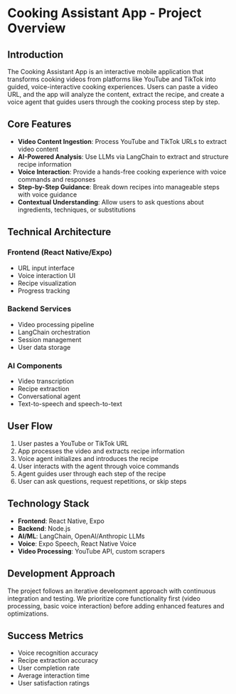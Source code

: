 # Cooking Assistant App - Project Overview

## Introduction
The Cooking Assistant App is an interactive mobile application that transforms cooking videos from platforms like YouTube and TikTok into guided, voice-interactive cooking experiences. Users can paste a video URL, and the app will analyze the content, extract the recipe, and create a voice agent that guides users through the cooking process step by step.

## Core Features
- **Video Content Ingestion**: Process YouTube and TikTok URLs to extract video content
- **AI-Powered Analysis**: Use LLMs via LangChain to extract and structure recipe information
- **Voice Interaction**: Provide a hands-free cooking experience with voice commands and responses
- **Step-by-Step Guidance**: Break down recipes into manageable steps with voice guidance
- **Contextual Understanding**: Allow users to ask questions about ingredients, techniques, or substitutions

## Technical Architecture

### Frontend (React Native/Expo)
- URL input interface
- Voice interaction UI
- Recipe visualization
- Progress tracking

### Backend Services
- Video processing pipeline
- LangChain orchestration
- Session management
- User data storage

### AI Components
- Video transcription
- Recipe extraction
- Conversational agent
- Text-to-speech and speech-to-text

## User Flow
1. User pastes a YouTube or TikTok URL
2. App processes the video and extracts recipe information
3. Voice agent initializes and introduces the recipe
4. User interacts with the agent through voice commands
5. Agent guides user through each step of the recipe
6. User can ask questions, request repetitions, or skip steps

## Technology Stack
- **Frontend**: React Native, Expo
- **Backend**: Node.js
- **AI/ML**: LangChain, OpenAI/Anthropic LLMs
- **Voice**: Expo Speech, React Native Voice
- **Video Processing**: YouTube API, custom scrapers

## Development Approach
The project follows an iterative development approach with continuous integration and testing. We prioritize core functionality first (video processing, basic voice interaction) before adding enhanced features and optimizations.

## Success Metrics
- Voice recognition accuracy
- Recipe extraction accuracy
- User completion rate
- Average interaction time
- User satisfaction ratings 